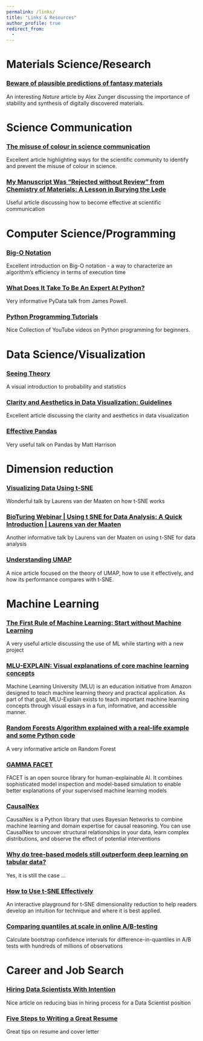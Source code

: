 ```yaml
---
permalink: /links/
title: "Links & Resources"
author_profile: true
redirect_from: 
  - 
---
```


# Materials Science/Research

### [Beware of plausible predictions of fantasy materials](https://www.nature.com/articles/d41586-019-00676-y)
An interesting _Nature_ article by Alex Zunger discussing the importance of stability and synthesis of digitally discovered materials.

# Science Communication

### [The misuse of colour in science communication](https://www.nature.com/articles/s41467-020-19160-7)
Excellent article highlighting ways for the scientific community to identify and prevent the misuse of colour in science.

### [My Manuscript Was “Rejected without Review” from Chemistry of Materials: A Lesson in Burying the Lede](https://pubs.acs.org/doi/10.1021/acs.chemmater.1c03512)
Useful article discussing how to become effective at scientific communication

# Computer Science/Programming

### [Big-O Notation](https://runestone.academy/runestone/books/published/pythonds/AlgorithmAnalysis/BigONotation.html)
Excellent introduction on Big-O notation - a way to characterize an algorithm’s efficiency in terms of execution time 

### [What Does It Take To Be An Expert At Python?](https://www.youtube.com/watch?v=7lmCu8wz8ro&ab_channel=CodingTech)
Very informative PyData talk from James Powell.

### [Python Programming Tutorials](https://www.youtube.com/playlist?list=PLi01XoE8jYohWFPpC17Z-wWhPOSuh8Er-)
Nice Collection of YouTube videos on Python programming for beginners.

# Data Science/Visualization

### [Seeing Theory](https://seeing-theory.brown.edu/index.html#firstPage)
A visual introduction to probability and statistics

### [Clarity and Aesthetics in Data Visualization: Guidelines](https://filwd.substack.com/p/clarity-and-aesthetics-in-data-visualization)
Excellent article discussing the clarity and aesthetics in data visualization

### [Effective Pandas](https://www.youtube.com/watch?v=zgbUk90aQ6A&t=997s&ab_channel=PyData)
Very useful talk on Pandas by Matt Harrison

# Dimension reduction

### [Visualizing Data Using t-SNE](https://www.youtube.com/watch?v=RJVL80Gg3lA&t=761s&ab_channel=GoogleTechTalks)
Wonderful talk by Laurens van der Maaten on how t-SNE works

### [BioTuring Webinar | Using t SNE for Data Analysis: A Quick Introduction | Laurens van der Maaten](https://www.youtube.com/watch?v=bCkXxaoeFZ8&t=2612s&ab_channel=BioTuringTeam)
Another informative talk by Laurens van der Maaten on using t-SNE for data analysis

### [Understanding UMAP](https://pair-code.github.io/understanding-umap/)
A nice article focused on the theory of UMAP, how to use it effectively, and how its performance compares with t-SNE.

# Machine Learning

### [The First Rule of Machine Learning: Start without Machine Learning](https://eugeneyan.com/writing/first-rule-of-ml/)
A very useful article discussing the use of ML while starting with a new project 

### [MLU-EXPLAIN: Visual explanations of core machine learning concepts](https://mlu-explain.github.io/)
Machine Learning University (MLU) is an education initiative from Amazon designed to teach machine learning theory and practical application. As part of that goal, MLU-Explain exists to teach important machine learning concepts through visual essays in a fun, informative, and accessible manner.

### [Random Forests Algorithm explained with a real-life example and some Python code](https://towardsdatascience.com/random-forests-algorithm-explained-with-a-real-life-example-and-some-python-code-affbfa5a942c)
A very informative article on Random Forest

### [GAMMA FACET](https://github.com/BCG-Gamma/facet)
FACET is an open source library for human-explainable AI. It combines sophisticated model inspection and model-based simulation to enable better explanations of your supervised machine learning models

### [CausalNex](https://causalnex.readthedocs.io/en/latest/index.html)
CausalNex is a Python library that uses Bayesian Networks to combine machine learning and domain expertise for causal reasoning. You can use CausalNex to uncover structural relationships in your data, learn complex distributions, and observe the effect of potential interventions

### [Why do tree-based models still outperform deep learning on tabular data?](https://arxiv.org/abs/2207.08815?r=qssb&utm_source=pocket_mylist)
Yes, it is still the case ...

### [How to Use t-SNE Effectively](https://distill.pub/2016/misread-tsne/)
An interactive playground for t-SNE dimensionality reduction to help readers develop an intuition for technique and where it is best applied.

### [Comparing quantiles at scale in online A/B-testing](https://engineering.atspotify.com/2022/03/comparing-quantiles-at-scale-in-online-a-b-testing/?utm_source=pocket_mylist)
Calculate bootstrap confidence intervals for difference-in-quantiles in A/B tests with hundreds of millions of observations

# Career and Job Search

### [Hiring Data Scientists With Intention](https://scientistemily.substack.com/p/inclusive-data-science-hiring?s=r&utm_source=pocket_mylist)
Nice article on reducing bias in hiring process for a Data Scientist position

### [Five Steps to Writing a Great Resume](https://capd.mit.edu/resources/resumes/)
Great tips on resume and cover letter
